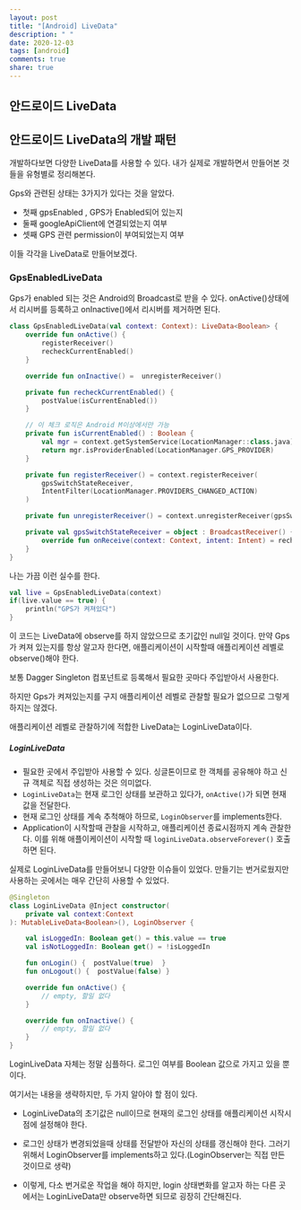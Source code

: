 ```yaml
---
layout: post
title: "[Android] LiveData"
description: " "
date: 2020-12-03
tags: [android]
comments: true
share: true
---
```


## 안드로이드 LiveData

## 안드로이드 LiveData의 개발 패턴

개발하다보면 다양한 LiveData를 사용할 수 있다.
내가 실제로 개발하면서 만들어본 것들을 유형별로 정리해본다.

Gps와 관련된 상태는 3가지가 있다는 것을 알았다.

- 첫째 gpsEnabled , GPS가 Enabled되어 있는지
- 둘째 googleApiClient에 연결되었는지 여부
- 셋째 GPS 관련 permission이 부여되었는지 여부

이들 각각을 LiveData로 만들어보겠다.

### GpsEnabledLiveData

Gps가 enabled 되는 것은 Android의 Broadcast로 받을 수 있다.
onActive()상태에서 리시버를 등록하고 onInactive()에서 리시버를 제거하면 된다.

```kotlin
class GpsEnabledLiveData(val context: Context): LiveData<Boolean> {
    override fun onActive() {
        registerReceiver()
        recheckCurrentEnabled()
    }

    override fun onInactive() =  unregisterReceiver()

    private fun recheckCurrentEnabled() {
        postValue(isCurrentEnabled())
    }

    // 이 체크 로직은 Android M이상에서만 가능
    private fun isCurrentEnabled() : Boolean {
        val mgr = context.getSystemService(LocationManager::class.java) ?: return false
        return mgr.isProviderEnabled(LocationManager.GPS_PROVIDER)
    }

    private fun registerReceiver() = context.registerReceiver(
        gpsSwitchStateReceiver,
        IntentFilter(LocationManager.PROVIDERS_CHANGED_ACTION)
    )

    private fun unregisterReceiver() = context.unregisterReceiver(gpsSwitchStateReceiver)

    private val gpsSwitchStateReceiver = object : BroadcastReceiver() {
        override fun onReceive(context: Context, intent: Intent) = recheckCurrentEnabled()
    }
}
```

나는 가끔 이런 실수를 한다.

```kotlin
val live = GpsEnabledLiveData(context)
if(live.value == true) {
    println("GPS가 켜져있다")
}
```

이 코드는 LiveData에 observe를 하지 않았으므로 초기값인 null일 것이다.
만약 Gps가 켜져 있는지를 항상 알고자 한다면,
애플리케이션이 시작할때 애플리케이션 레벨로 observe()해야 한다.

보통 Dagger Singleton 컴포넌트로 등록해서 필요한 곳마다 주입받아서 사용한다.

하지만 Gps가 켜져있는지를 구지 애플리케이션 레벨로 관찰할 필요가 없으므로 그렇게 하지는 않겠다.

애플리케이션 레벨로 관찰하기에 적합한 LiveData는 LoginLiveData이다.

##### LoginLiveData

- 필요한 곳에서 주입받아 사용할 수 있다. 싱글톤이므로 한 객체를 공유해야 하고 신규 객체로 직접 생성하는 것은 의미없다.
- `LoginLiveData`는 현재 로그인 상태를 보관하고 있다가, `onActive()`가 되면
  현재값을 전달한다.
- 현재 로그인 상태를 계속 추척해야 하므로, `LoginObserver`를 implements한다.
- Application이 시작할때 관찰을 시작하고, 애플리케이션 종료시점까지 계속 관찰한다. 이를 위해 애플이케이션이 시작할 때 `loginLiveData.observeForever()` 호출하면 된다.

실제로 LoginLiveData를 만들어보니 다양한 이슈들이 있었다. 만들기는 번거로웠지만
사용하는 곳에서는 매우 간단히 사용할 수 있었다.

```kotlin
@Singleton
class LoginLiveData @Inject constructor(
    private val context:Context
): MutableLiveData<Boolean>(), LoginObserver {

    val isLoggedIn: Boolean get() = this.value == true
    val isNotLoggedIn: Boolean get() = !isLoggedIn

    fun onLogin() {  postValue(true)  }
    fun onLogout() {  postValue(false) }

    override fun onActive() {
        // empty, 할일 없다
    }

    override fun onInactive() {
        // empty, 할일 없다
    }
}
```

LoginLiveData 자체는 정말 심플하다. 로그인 여부를 Boolean 값으로 가지고 있을 뿐이다.

여기서는 내용을 생략하지만, 두 가지 알아야 할 점이 있다.

- LoginLiveData의 초기값은 null이므로 현재의 로그인 상태를 애플리케이션 시작시점에 설정해야 한다.
- 로그인 상태가 변경되었을때 상태를 전달받아 자신의 상태를 갱신해야 한다. 그러기 위해서 LoginObserver를 implements하고 있다.(LoginObserver는 직접 만든 것이므로 생략)

- 이렇게, 다소 번거로운 작업을 해야 하지만, login 상태변화를 알고자 하는 다른 곳에서는
  LoginLiveData만 observe하면 되므로 굉장히 간단해진다.

```kotlin

```
